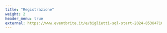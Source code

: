 ```yaml
---
title: "Registrazione"
weight: 2
header_menu: true
external: https://www.eventbrite.it/e/biglietti-sql-start-2024-853847108687?aff=oddtdtcreator
---
```

